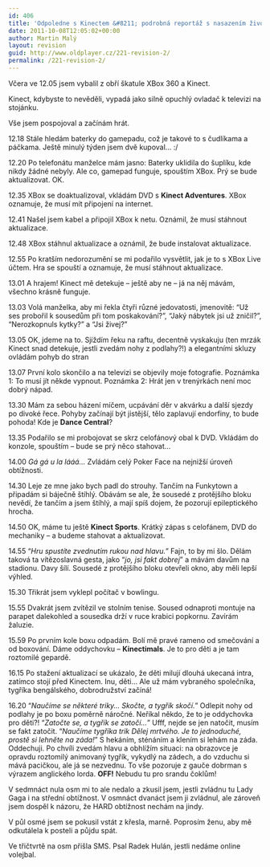 ```yaml
---
id: 406
title: 'Odpoledne s Kinectem &#8211; podrobná reportáž s nasazením života. Vlastního.'
date: 2011-10-08T12:05:02+00:00
author: Martin Malý
layout: revision
guid: http://www.oldplayer.cz/221-revision-2/
permalink: /221-revision-2/
---
```

Včera ve 12.05 jsem vybalil z obří škatule XBox 360 a Kinect.

Kinect, kdybyste to nevěděli, vypadá jako silně opuchlý ovladač k televizi na stojánku.

Vše jsem pospojoval a začínám hrát.

12.18 Stále hledám baterky do gamepadu, což je takové to s čudlíkama a páčkama. Ještě minulý týden jsem dvě kupoval&#8230; :/

12.20 Po telefonátu manželce mám jasno: Baterky uklidila do šuplíku, kde nikdy žádné nebyly. Ale co, gamepad funguje, spouštím XBox. Prý se bude aktualizovat. OK.

12.35 XBox se doaktualizoval, vkládám DVD s **Kinect Adventures**. XBox oznamuje, že musí mít připojení na internet.

12.41 Našel jsem kabel a připojil XBox k netu. Oznámil, že musí stáhnout aktualizace.

12.48 XBox stáhnul aktualizace a oznámil, že bude instalovat aktualizace.

12.55 Po kratším nedorozumění se mi podařilo vysvětlit, jak je to s XBox Live účtem. Hra se spouští a oznamuje, že musí stáhnout aktualizace.

13.01 A hrajem! Kinect mě detekuje &#8211; ještě aby ne &#8211; já na něj mávám, všechno krásně funguje.

13.03 Volá manželka, aby mi řekla čtyři různé jedovatosti, jmenovitě: &#8220;Už ses probořil k sousedům při tom poskakování?&#8221;, &#8220;Jaký nábytek jsi už zničil?&#8221;, &#8220;Nerozkopnuls kytky?&#8221; a &#8220;Jsi živej?&#8221;

13.05 OK, jdeme na to. Sjíždím řeku na raftu, decentně vyskakuju (ten mrzák Kinect snad detekuje, jestli zvedám nohy z podlahy?!) a elegantními skluzy ovládám pohyb do stran

13.07 První kolo skončilo a na televizi se objevily moje fotografie. Poznámka 1: To musí jít někde vypnout. Poznámka 2: Hrát jen v trenýrkách není moc dobrý nápad.

13.30 Mám za sebou házení míčem, ucpávání děr v akvárku a další sjezdy po divoké řece. Pohyby začínají být jistější, tělo zaplavují endorfiny, to bude pohoda! Kde je **Dance Central**?

13.35 Podařilo se mi probojovat se skrz celofánový obal k DVD. Vkládám do konzole, spouštím &#8211; bude se prý něco stahovat&#8230;

14.00 _Gá gá u la lááá&#8230;_ Zvládám celý Poker Face na nejnižší úroveň obtížnosti.

14.30 Leje ze mne jako bych padl do strouhy. Tančím na Funkytown a připadám si báječně štíhlý. Obávám se ale, že sousedé z protějšího bloku nevědí, že tančím a jsem štíhlý, a mají spíš dojem, že pozorují epileptického hrocha.

14.50 OK, máme tu ještě **Kinect Sports**. Krátký zápas s celofánem, DVD do mechaniky &#8211; a budeme stahovat a aktualizovat.

14.55 &#8220;_Hru spustíte zvednutím rukou nad hlavu._&#8221; Fajn, to by mi šlo. Dělám taková ta vítězoslavná gesta, jako &#8220;_jo, jsi fakt dobrej_&#8221; a mávám davům na stadionu. Davy šílí. Sousedé z protějšího bloku otevřeli okno, aby měli lepší výhled.

15.30 Třikrát jsem vyklepl počítač v bowlingu.

15.55 Dvakrát jsem zvítězil ve stolním tenise. Soused odnaproti montuje na parapet dalekohled a sousedka drží v ruce krabici popkornu. Zavírám žaluzie.

15.59 Po prvním kole boxu odpadám. Bolí mě pravé rameno od smečování a od boxování. Dáme oddychovku &#8211; **Kinectimals**. Je to pro děti a je tam roztomilé gepardě.

16.15 Po stažení aktualizací se ukázalo, že děti milují dlouhá ukecaná intra, zatímco stojí před Kinectem. Inu, děti&#8230; Ale už mám vybraného společníka, tygříka bengálského, dobrodružství začíná!

16.20 &#8220;_Naučíme se některé triky&#8230; Skočte, a tygřík skočí._&#8221; Odlepit nohy od podlahy je po boxu poměrně náročné. Neříkal někdo, že to je oddychovka pro děti?! &#8220;_Zatočte se, a tygřík se zatočí&#8230;_&#8221; Ufff, nejde se jen natočit, musím se fakt zatočit. &#8220;_Naučíme tygříka trik Dělej mrtvého. Je to jednoduché, prostě si lehněte na záda!_&#8221; S hekáním, sténáním a klením si lehám na záda. Oddechuji. Po chvíli zvedám hlavu a obhlížím situaci: na obrazovce je opravdu roztomilý animovaný tygřík, vykydlý na zádech, a do vzduchu si mává pacičkou, ale já se nezvednu. To vše pozoruje z gauče dobrman s výrazem anglického lorda. **OFF!** Nebudu tu pro srandu čoklům!

V sedmnáct nula osm mi to ale nedalo a zkusil jsem, jestli zvládnu tu Lady Gaga i na střední obtížnost. V osmnáct dvanáct jsem ji zvládnul, ale zároveň jsem dospěl k názoru, že HARD obtížnost nechám na jindy.

V půl osmé jsem se pokusil vstát z křesla, marně. Poprosím ženu, aby mě odkutálela k posteli a půjdu spát.

Ve třičtvrtě na osm přišla SMS. Psal Radek Hulán, jestli nedáme online volejbal.

<div id="google_plus_one">
  <g:plusone></g:plusone>
</div>

<div id="fb_send_like">
</div>
